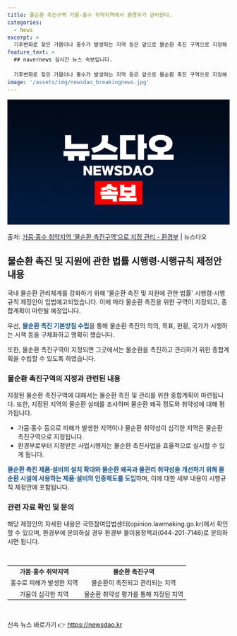 ```yaml
---
title: 물순환 촉진구역 가뭄·홍수 취약지역에서 환경부가 관리한다.
categories:
  - News
excerpt: >
  기후변화로 잦은 가뭄이나 홍수가 발생하는 지역 등은 앞으로 물순환 촉진 구역으로 지정해 관리된다. 지정 구역…
feature_text: >
  ## navernews 실시간 뉴스 속보입니다.

  기후변화로 잦은 가뭄이나 홍수가 발생하는 지역 등은 앞으로 물순환 촉진 구역으로 지정해 관리된다. 지정 구역…
image: '/assets/img/newsdao_breakingnews.jpg'
---
```


![뉴스다오 속보](/assets/img/newsdao_breakingnews.jpg)

<p>출처: <a href="https://newsdao.kr/3863" rel="dofollow">가뭄·홍수 취약지역 ‘물순환 촉진구역’으로 지정 관리 - 환경부</a> | 뉴스다오</p>

<h2 data-ke-size="size26">물순환 촉진 및 지원에 관한 법률 시행령·시행규칙 제정안 내용</h2>
국내 물순환 관리체계를 강화하기 위해 '물순환 촉진 및 지원에 관한 법률' 시행령·시행규칙 제정안이 입법예고되었습니다. 이에 따라 물순환 촉진을 위한 구역이 지정되고, 종합계획이 마련될 예정입니다.

<p data-ke-size="size16">우선, <b><span style="color: #1a5490;">물순환 촉진 기본방침 수립</span></b>을 통해 물순환 촉진의 의의, 목표, 현황, 국가가 시행하는 시책 등을 구체화하고 명확히 했습니다.</p>

<p data-ke-size="size16">또한, 물순환 촉진구역이 지정되면 그곳에서는 물순환을 촉진하고 관리하기 위한 종합계획을 수립할 수 있도록 하였습니다.</p>

<h3 data-ke-size="size24">물순환 촉진구역의 지정과 관련된 내용</h3>
지정된 물순환 촉진구역에 대해서는 물순환 촉진 및 관리를 위한 종합계획이 마련됩니다. 또한, 지정된 지역의 물순환 실태를 조사하며 물순환 왜곡 정도와 취약성에 대해 평가됩니다.

<ul>
  <li>가뭄·홍수 등으로 피해가 발생한 지역이나 물순환 취약성이 심각한 지역은 물순환 촉진구역으로 지정됩니다.</li>
  <li>환경부로부터 지정받은 사업시행자는 물순환 촉진사업을 효율적으로 실시할 수 있게 됩니다.</li>
</ul>

<p data-ke-size="size16"><b><span style="color: #1a5490;">물순환 촉진 제품·설비의 설치 확대와 물순환 왜곡과 물관리 취약성을 개선하기 위해 물순환 시설에 사용하는 제품·설비의 인증제도를 도입</span></b>하며, 이에 대한 세부 내용이 시행규칙 제정안에 포함됩니다.</p>

<h3 data-ke-size="size24">관련 자료 확인 및 문의</h3>
해당 제정안의 자세한 내용은 국민참여입법센터(opinion.lawmaking.go.kr)에서 확인할 수 있으며, 환경부에 문의하실 경우 환경부 물이용정책과(044-201-7146)로 문의하시면 됩니다.

<p data-ke-size="size16">&nbsp;</p>

<table>
  <tbody>
    <tr>
      <td style="text-align: center; height: 17px;"><b>가뭄·홍수 취약지역</b></td>
      <td style="text-align: center; height: 17px;"><b>물순환 촉진구역</b></td>
    </tr>
    <tr>
      <td style="text-align: center; height: 17px;">홍수로 피해가 발생한 지역</td>
      <td style="text-align: center; height: 17px;">물순환이 촉진되고 관리되는 지역</td>
    </tr>
    <tr>
      <td style="text-align: center; height: 17px;">가뭄이 심각한 지역</td>
      <td style="text-align: center; height: 17px;">물순환 취약성 평가를 통해 지정된 지역</td>
    </tr>
  </tbody>
</table>

<p data-ke-size="size16">&nbsp;</p> 

신속 뉴스 바로가기 👉 <a href="https://newsdao.kr" rel="dofollow">https://newsdao.kr</a>



